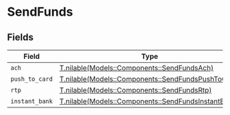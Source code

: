 # SendFunds


## Fields

| Field                                                                                              | Type                                                                                               | Required                                                                                           | Description                                                                                        |
| -------------------------------------------------------------------------------------------------- | -------------------------------------------------------------------------------------------------- | -------------------------------------------------------------------------------------------------- | -------------------------------------------------------------------------------------------------- |
| `ach`                                                                                              | [T.nilable(Models::Components::SendFundsAch)](../../models/shared/sendfundsach.md)                 | :heavy_minus_sign:                                                                                 | N/A                                                                                                |
| `push_to_card`                                                                                     | [T.nilable(Models::Components::SendFundsPushToCard)](../../models/shared/sendfundspushtocard.md)   | :heavy_minus_sign:                                                                                 | N/A                                                                                                |
| `rtp`                                                                                              | [T.nilable(Models::Components::SendFundsRtp)](../../models/shared/sendfundsrtp.md)                 | :heavy_minus_sign:                                                                                 | N/A                                                                                                |
| `instant_bank`                                                                                     | [T.nilable(Models::Components::SendFundsInstantBank)](../../models/shared/sendfundsinstantbank.md) | :heavy_minus_sign:                                                                                 | N/A                                                                                                |